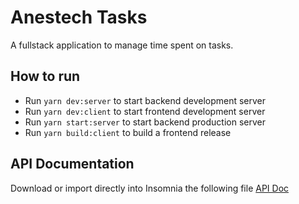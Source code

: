 # Anestech Tasks

A fullstack application to manage time spent on tasks.

## How to run

- Run `yarn dev:server` to start backend development server
- Run `yarn dev:client` to start frontend development server
- Run `yarn start:server` to start backend production server
- Run `yarn build:client` to build a frontend release

## API Documentation

Download or import directly into Insomnia the following file [API Doc](https://github.com/kaluabentes)
